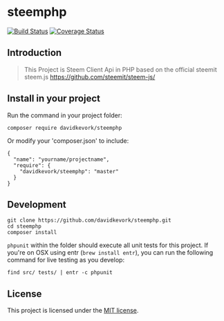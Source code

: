 # steemphp


[![Build Status](https://api.travis-ci.org/davidkevork/steemphp.svg?branch=master)](https://travis-ci.org/davidkevork/steemphp) [![Coverage Status](https://coveralls.io/repos/github/davidkevork/steemphp/badge.svg?branch=master)](https://coveralls.io/github/davidkevork/steemphp?branch=master)

## Introduction

> This Project is Steem Client Api in PHP based on the official steemit steem.js https://github.com/steemit/steem-js/

## Install in your project

Run the command in your project folder:

```
composer require davidkevork/steemphp
```

Or modify your 'composer.json' to include:

```
{
  "name": "yourname/projectname",
  "require": {
    "davidkevork/steemphp": "master"
  }
}
```

## Development

```
git clone https://github.com/davidkevork/steemphp.git
cd steemphp
composer install
```

`phpunit` within the folder should execute all unit tests for this project. If you're on OSX using entr (`brew install entr`), you can run the following command for live testing as you develop:

```
find src/ tests/ | entr -c phpunit
```

## License

This project is licensed under the [MIT license](LICENSE).
